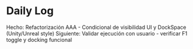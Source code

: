 ﻿# Daily Log

Hecho: Refactorización AAA - Condicional de visibilidad UI y DockSpace (Unity/Unreal style)
Siguiente: Validar ejecución con usuario - verificar F1 toggle y docking funcional

